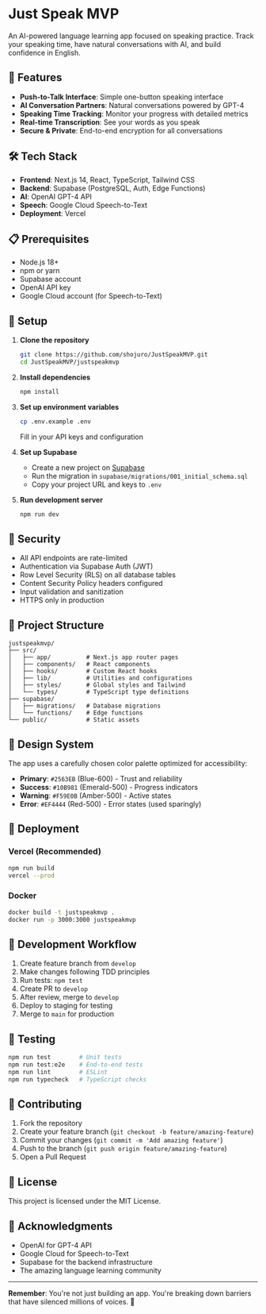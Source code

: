 # Just Speak MVP

An AI-powered language learning app focused on speaking practice. Track your speaking time, have natural conversations with AI, and build confidence in English.

## 🚀 Features

- **Push-to-Talk Interface**: Simple one-button speaking interface
- **AI Conversation Partners**: Natural conversations powered by GPT-4
- **Speaking Time Tracking**: Monitor your progress with detailed metrics
- **Real-time Transcription**: See your words as you speak
- **Secure & Private**: End-to-end encryption for all conversations

## 🛠️ Tech Stack

- **Frontend**: Next.js 14, React, TypeScript, Tailwind CSS
- **Backend**: Supabase (PostgreSQL, Auth, Edge Functions)
- **AI**: OpenAI GPT-4 API
- **Speech**: Google Cloud Speech-to-Text
- **Deployment**: Vercel

## 📋 Prerequisites

- Node.js 18+ 
- npm or yarn
- Supabase account
- OpenAI API key
- Google Cloud account (for Speech-to-Text)

## 🔧 Setup

1. **Clone the repository**
   ```bash
   git clone https://github.com/shojuro/JustSpeakMVP.git
   cd JustSpeakMVP/justspeakmvp
   ```

2. **Install dependencies**
   ```bash
   npm install
   ```

3. **Set up environment variables**
   ```bash
   cp .env.example .env
   ```
   Fill in your API keys and configuration

4. **Set up Supabase**
   - Create a new project on [Supabase](https://supabase.com)
   - Run the migration in `supabase/migrations/001_initial_schema.sql`
   - Copy your project URL and keys to `.env`

5. **Run development server**
   ```bash
   npm run dev
   ```

## 🔐 Security

- All API endpoints are rate-limited
- Authentication via Supabase Auth (JWT)
- Row Level Security (RLS) on all database tables
- Content Security Policy headers configured
- Input validation and sanitization
- HTTPS only in production

## 📁 Project Structure

```
justspeakmvp/
├── src/
│   ├── app/          # Next.js app router pages
│   ├── components/   # React components
│   ├── hooks/        # Custom React hooks
│   ├── lib/          # Utilities and configurations
│   ├── styles/       # Global styles and Tailwind
│   └── types/        # TypeScript type definitions
├── supabase/
│   ├── migrations/   # Database migrations
│   └── functions/    # Edge functions
└── public/           # Static assets
```

## 🎨 Design System

The app uses a carefully chosen color palette optimized for accessibility:

- **Primary**: `#2563EB` (Blue-600) - Trust and reliability
- **Success**: `#10B981` (Emerald-500) - Progress indicators
- **Warning**: `#F59E0B` (Amber-500) - Active states
- **Error**: `#EF4444` (Red-500) - Error states (used sparingly)

## 🚀 Deployment

### Vercel (Recommended)
```bash
npm run build
vercel --prod
```

### Docker
```bash
docker build -t justspeakmvp .
docker run -p 3000:3000 justspeakmvp
```

## 📝 Development Workflow

1. Create feature branch from `develop`
2. Make changes following TDD principles
3. Run tests: `npm test`
4. Create PR to `develop`
5. After review, merge to `develop`
6. Deploy to staging for testing
7. Merge to `main` for production

## 🧪 Testing

```bash
npm run test        # Unit tests
npm run test:e2e    # End-to-end tests
npm run lint        # ESLint
npm run typecheck   # TypeScript checks
```

## 🤝 Contributing

1. Fork the repository
2. Create your feature branch (`git checkout -b feature/amazing-feature`)
3. Commit your changes (`git commit -m 'Add amazing feature'`)
4. Push to the branch (`git push origin feature/amazing-feature`)
5. Open a Pull Request

## 📄 License

This project is licensed under the MIT License.

## 🙏 Acknowledgments

- OpenAI for GPT-4 API
- Google Cloud for Speech-to-Text
- Supabase for the backend infrastructure
- The amazing language learning community

---

**Remember**: You're not just building an app. You're breaking down barriers that have silenced millions of voices. 🚀